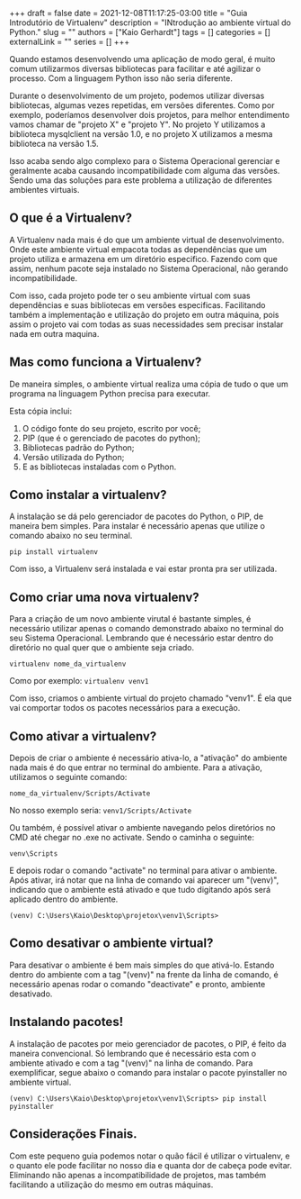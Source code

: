 +++ 
draft = false
date = 2021-12-08T11:17:25-03:00
title = "Guia Introdutório de Virtualenv"
description = "INtrodução ao ambiente virtual do Python."
slug = ""
authors = ["Kaio Gerhardt"]
tags = []
categories = []
externalLink = ""
series = []
+++

Quando estamos desenvolvendo uma aplicação de modo geral, é muito comum utilizarmos diversas bibliotecas para facilitar e até agilizar o processo. Com a linguagem Python isso não seria diferente.

Durante o desenvolvimento de um projeto, podemos utilizar diversas bibliotecas, algumas vezes repetidas, em versões diferentes. Como por exemplo, poderíamos desenvolver dois projetos, para melhor entendimento vamos chamar de "projeto X" e "projeto Y". No projeto Y utilizamos a biblioteca mysqlclient na versão 1.0, e no projeto X utilizamos a mesma biblioteca na versão 1.5.

Isso acaba sendo algo complexo para o Sistema Operacional gerenciar e geralmente acaba causando incompatibilidade com alguma das versões. Sendo uma das soluções para este problema a utilização de diferentes ambientes virtuais.

## O que é a Virtualenv?
A Virtualenv nada mais é do que um ambiente virtual de desenvolvimento. Onde este ambiente virtual empacota todas as dependências que um projeto utiliza e armazena em um diretório especifico. Fazendo com que assim, nenhum pacote seja instalado no Sistema Operacional, não gerando incompatibilidade.

Com isso, cada projeto pode ter o seu ambiente virtual com suas dependências e suas bibliotecas em versões especificas. Facilitando também a implementação e utilização do projeto em outra máquina, pois assim o projeto vai com todas as suas necessidades sem precisar instalar nada em outra maquina.

## Mas como funciona a Virtualenv?
De maneira simples, o ambiente virtual realiza uma cópia de tudo o que um programa na linguagem Python precisa para executar.

Esta cópia inclui:
1. O código fonte do seu projeto, escrito por você;
2. PIP (que é o gerenciado de pacotes do python);
3. Bibliotecas padrão do Python;
4. Versão utilizada do Python;
5. E as bibliotecas instaladas com o Python.

## Como instalar a virtualenv?
A instalação se dá pelo gerenciador de pacotes do Python, o PIP, de maneira bem simples. Para instalar é necessário apenas que utilize o comando abaixo no seu terminal.

``
pip install virtualenv
``

Com isso, a Virtualenv será instalada e vai estar pronta pra ser utilizada.

## Como criar uma nova virtualenv?
Para a criação de um novo ambiente virutal é bastante simples, é necessário utilizar apenas o comando demonstrado abaixo no terminal do seu Sistema Operacional. Lembrando que é necessário estar dentro do diretório no qual quer que o ambiente seja criado.

``
virtualenv nome_da_virtualenv
``

Como por exemplo: 
``
virtualenv venv1    
``

Com isso, criamos o ambiente virtual do projeto chamado "venv1". É ela que vai comportar todos os pacotes necessários para a execução.

## Como ativar a virtualenv?

Depois de criar o ambiente é necessário ativa-lo, a "ativação" do ambiente nada mais é do que entrar no terminal do ambiente. Para a ativação, utilizamos o seguinte comando:

``
nome_da_virtualenv/Scripts/Activate 
``

No nosso exemplo seria: 
``
venv1/Scripts/Activate
``

Ou também, é possível ativar o ambiente navegando pelos diretórios no CMD até chegar no .exe no activate. Sendo o caminha o seguinte:

``
venv\Scripts
``

E depois rodar o comando "activate" no terminal para ativar o ambiente. Após ativar, irá notar que na linha de comando vai aparecer um "(venv)", indicando que o ambiente está ativado e que tudo digitando após será aplicado dentro do ambiente.

``
(venv) C:\Users\Kaio\Desktop\projetox\venv1\Scripts>
``

## Como desativar o ambiente virtual?
Para desativar o ambiente é bem mais simples do que ativá-lo. Estando dentro do ambiente com a tag "(venv)" na frente da linha de comando, é necessário apenas rodar o comando "deactivate" e pronto, ambiente desativado.

## Instalando pacotes!
A instalação de pacotes por meio gerenciador de pacotes, o PIP, é feito da maneira convencional. Só lembrando que é necessário esta com o ambiente ativado e com a tag "(venv)" na linha de comando. Para exemplificar, segue abaixo o comando para instalar o pacote pyinstaller no ambiente virtual.

``
(venv) C:\Users\Kaio\Desktop\projetox\venv1\Scripts> pip install pyinstaller
``

## Considerações Finais.

Com este pequeno guia podemos notar o quão fácil é utilizar o virtualenv, e o quanto ele pode facilitar no nosso dia e quanta dor de cabeça pode evitar. Eliminando não apenas a incompatibilidade de projetos, mas também facilitando a utilização do mesmo em outras máquinas.